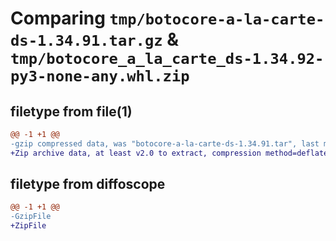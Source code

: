 # Comparing `tmp/botocore-a-la-carte-ds-1.34.91.tar.gz` & `tmp/botocore_a_la_carte_ds-1.34.92-py3-none-any.whl.zip`

## filetype from file(1)

```diff
@@ -1 +1 @@
-gzip compressed data, was "botocore-a-la-carte-ds-1.34.91.tar", last modified: Thu Apr 25 01:03:37 2024, max compression
+Zip archive data, at least v2.0 to extract, compression method=deflate
```

## filetype from diffoscope

```diff
@@ -1 +1 @@
-GzipFile
+ZipFile
```

